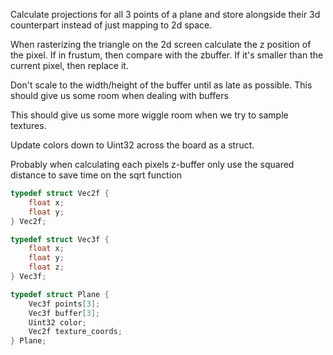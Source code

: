 Calculate projections for all 3 points of a plane and store alongside their 3d counterpart instead of just mapping to 2d space.

When rasterizing the triangle on the 2d screen calculate the z position of the pixel.
If in frustum, then compare with the zbuffer. If it's smaller than the current pixel, then replace it.

Don't scale to the width/height of the buffer until as late as possible. This should give us some room when dealing with buffers

This should give us some more wiggle room when we try to sample textures.

Update colors down to Uint32 across the board as a struct. 

Probably when calculating each pixels z-buffer only use the squared distance to save time on the sqrt function

```c++
typedef struct Vec2f {
    float x;
    float y;
} Vec2f;

typedef struct Vec3f {
    float x;
    float y;
    float z;
} Vec3f;

typedef struct Plane {
    Vec3f points[3];
    Vec3f buffer[3];
    Uint32 color;
    Vec2f texture_coords;
} Plane;
```
